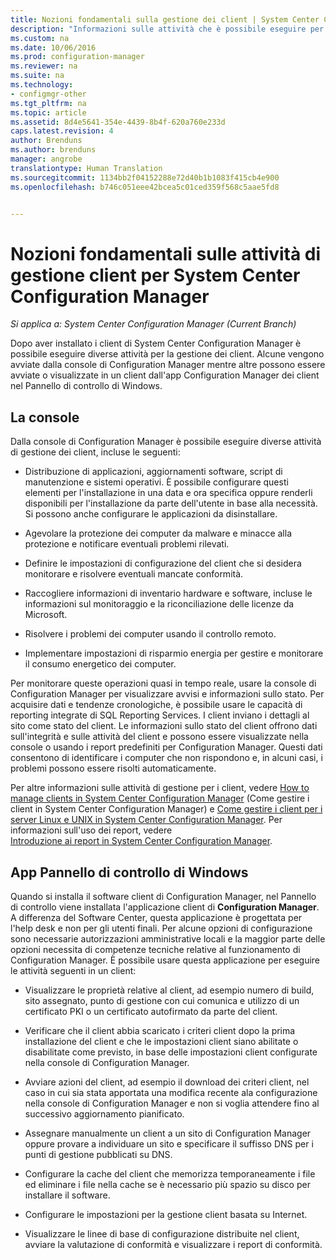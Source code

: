 ```yaml
---
title: Nozioni fondamentali sulla gestione dei client | System Center Configuration Manager
description: "Informazioni sulle attività che è possibile eseguire per gestire i client di System Center Configuration Manager."
ms.custom: na
ms.date: 10/06/2016
ms.prod: configuration-manager
ms.reviewer: na
ms.suite: na
ms.technology:
- configmgr-other
ms.tgt_pltfrm: na
ms.topic: article
ms.assetid: 8d4e5641-354e-4439-8b4f-620a760e233d
caps.latest.revision: 4
author: Brenduns
ms.author: brenduns
manager: angrobe
translationtype: Human Translation
ms.sourcegitcommit: 1134bb2f04152288e72d40b1b1083f415cb4e900
ms.openlocfilehash: b746c051eee42bcea5c01ced359f568c5aae5fd8


---
```

# <a name="fundamentals-of-client-management-tasks-for-system-center-configuration-manager"></a>Nozioni fondamentali sulle attività di gestione client per System Center Configuration Manager

*Si applica a: System Center Configuration Manager (Current Branch)*

Dopo aver installato i client di System Center Configuration Manager è possibile eseguire diverse attività per la gestione dei client.  Alcune vengono avviate dalla console di Configuration Manager mentre altre possono essere avviate o visualizzate in un client dall'app Configuration Manager dei client nel Pannello di controllo di Windows.  

## <a name="the-console"></a>La console  
 Dalla console di Configuration Manager è possibile eseguire diverse attività di gestione dei client, incluse le seguenti:  

-   Distribuzione di applicazioni, aggiornamenti software, script di manutenzione e sistemi operativi. È possibile configurare questi elementi per l'installazione in una data e ora specifica oppure renderli disponibili per l'installazione da parte dell'utente in base alla necessità. Si possono anche configurare le applicazioni da disinstallare.  

-   Agevolare la protezione dei computer da malware e minacce alla protezione e notificare eventuali problemi rilevati.  

-   Definire le impostazioni di configurazione del client che si desidera monitorare e risolvere eventuali mancate conformità.  

-   Raccogliere informazioni di inventario hardware e software, incluse le informazioni sul monitoraggio e la riconciliazione delle licenze da Microsoft.  

-   Risolvere i problemi dei computer usando il controllo remoto.  

-   Implementare impostazioni di risparmio energia per gestire e monitorare il consumo energetico dei computer.  

Per monitorare queste operazioni quasi in tempo reale, usare la console di Configuration Manager per visualizzare avvisi e informazioni sullo stato. Per acquisire dati e tendenze cronologiche, è possibile usare le capacità di reporting integrate di SQL Reporting Services.  I client inviano i dettagli al sito come stato del client.  Le informazioni sullo stato del client offrono dati sull'integrità e sulle attività del client e possono essere visualizzate nella console o usando i report predefiniti per Configuration Manager. Questi dati consentono di identificare i computer che non rispondono e, in alcuni casi, i problemi possono essere risolti automaticamente.  

 Per altre informazioni sulle attività di gestione per i client, vedere  [How to manage clients in System Center Configuration Manager](../../core/clients/manage/manage-clients.md) (Come gestire i client in System Center Configuration Manager) e [Come gestire i client per i server Linux e UNIX in System Center Configuration Manager](../../core/clients/manage/manage-clients-for-linux-and-unix-servers.md). Per informazioni sull'uso dei report, vedere   
            [Introduzione ai report in System Center Configuration Manager](../../core/servers/manage/introduction-to-reporting.md).  

## <a name="the-windows-control-panel-app"></a>App Pannello di controllo di Windows  
 Quando si installa il software client di Configuration Manager, nel Pannello di controllo viene installata l'applicazione client di **Configuration Manager**. A differenza del Software Center, questa applicazione è progettata per l'help desk e non per gli utenti finali. Per alcune opzioni di configurazione sono necessarie autorizzazioni amministrative locali e la maggior parte delle opzioni necessita di competenze tecniche relative al funzionamento di Configuration Manager. È possibile usare questa applicazione per eseguire le attività seguenti in un client:  

-   Visualizzare le proprietà relative al client, ad esempio numero di build, sito assegnato, punto di gestione con cui comunica e utilizzo di un certificato PKI o un certificato autofirmato da parte del client.  

-   Verificare che il client abbia scaricato i criteri client dopo la prima installazione del client e che le impostazioni client siano abilitate o disabilitate come previsto, in base delle impostazioni client configurate nella console di Configuration Manager.  

-   Avviare azioni del client, ad esempio il download dei criteri client, nel caso in cui sia stata apportata una modifica recente ala configurazione nella console di Configuration Manager e non si voglia attendere fino al successivo aggiornamento pianificato.  

-   Assegnare manualmente un client a un sito di Configuration Manager oppure provare a individuare un sito e specificare il suffisso DNS per i punti di gestione pubblicati su DNS.  

-   Configurare la cache del client che memorizza temporaneamente i file ed eliminare i file nella cache se è necessario più spazio su disco per installare il software.  

-   Configurare le impostazioni per la gestione client basata su Internet.  

-   Visualizzare le linee di base di configurazione distribuite nel client, avviare la valutazione di conformità e visualizzare i report di conformità.  



<!--HONumber=Nov16_HO1-->


